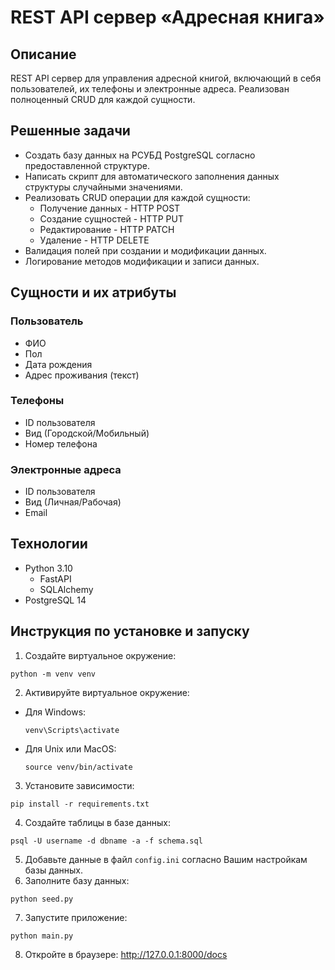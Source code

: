 # REST API сервер «Адресная книга»

## Описание
REST API сервер для управления адресной книгой, включающий в себя пользователей, их телефоны и электронные адреса. Реализован полноценный CRUD для каждой сущности.

## Решенные задачи
- Создать базу данных на РСУБД PostgreSQL согласно предоставленной структуре.
- Написать скрипт для автоматического заполнения данных структуры случайными значениями.
- Реализовать CRUD операции для каждой сущности:
  - Получение данных - HTTP POST
  - Создание сущностей - HTTP PUT
  - Редактирование - HTTP PATCH
  - Удаление - HTTP DELETE
- Валидация полей при создании и модификации данных.
- Логирование методов модификации и записи данных.

## Сущности и их атрибуты
### Пользователь
- ФИО
- Пол
- Дата рождения
- Адрес проживания (текст)

### Телефоны
- ID пользователя
- Вид (Городской/Мобильный)
- Номер телефона

### Электронные адреса
- ID пользователя
- Вид (Личная/Рабочая)
- Email

## Технологии
- Python 3.10
  - FastAPI
  - SQLAlchemy
- PostgreSQL 14

## Инструкция по установке и запуску
1. Создайте виртуальное окружение:
```
python -m venv venv
```
2. Активируйте виртуальное окружение:
- Для Windows:
  ```
  venv\Scripts\activate
  ```
- Для Unix или MacOS:
  ```
  source venv/bin/activate
  ```
3. Установите зависимости:
```
pip install -r requirements.txt
```
4. Создайте таблицы в базе данных:
```
psql -U username -d dbname -a -f schema.sql
```
5. Добавьте данные в файл `config.ini` согласно Вашим настройкам базы данных.
6. Заполните базу данных:
```
python seed.py
```
7. Запустите приложение:
```
python main.py
```
8. Откройте в браузере:
http://127.0.0.1:8000/docs
